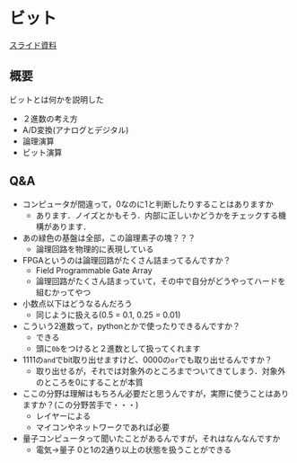 # ビット

[スライド資料](../pdf/intro_bits.pdf )

## 概要
ビットとは何かを説明した

- ２進数の考え方
- A/D変換(アナログとデジタル)
- 論理演算
- ビット演算

## Q&A
- コンピュータが間違って，0なのに1と判断したりすることはありますか
	- あります．ノイズとかもそう．内部に正しいかどうかをチェックする機構があります．
- あの緑色の基盤は全部，この論理素子の塊？？？
	- 論理回路を物理的に表現している
- FPGAというのは論理回路がたくさん詰まってるんですか？
	- Field Programmable Gate Array
	- 論理回路がたくさん詰まっていて，その中で自分がどうやってハードを組むかってやつ
- 小数点以下はどうなるんだろう
	- 同じように扱える(0.5 = 0.1, 0.25 = 0.01)
- こういう2進数って，pythonとかで使ったりできるんですか？
	- できる
	- 頭に`0b`をつけると２進数として扱ってくれます
- 1111の`and`でbit取り出せますけど、0000の`or`でも取り出せるんですか？
	- 取り出せるが，それでは対象外のところまでついてきてしまう．対象外のところを0にすることが本質
- ここの分野は理解はもちろん必要だと思うんですが，実際に使うことはありますか？(この分野苦手で・・・)
	- レイヤーによる
	- マイコンやネットワークであれば必要
- 量子コンピュータって聞いたことがあるんですが，それはなんなんですか
	- 電気→量子 0と1の2通り以上の状態を扱うことができる

